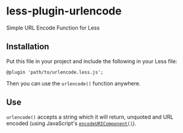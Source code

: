 # less-plugin-urlencode
Simple URL Encode Function for Less

## Installation

Put this file in your project and include the following in your Less file:

```less
@plugin 'path/to/urlencode.less.js';
```

Then you can use the `urlencode()` function anywhere.

## Use

`urlencode()` accepts a string which it will return, unquoted and URL encoded (using JavaScript's [`encodeURIComponent()`](https://developer.mozilla.org/en-US/docs/Web/JavaScript/Reference/Global_Objects/encodeURIComponent "encodeURIComponent() - JavaScript | MDN")).
